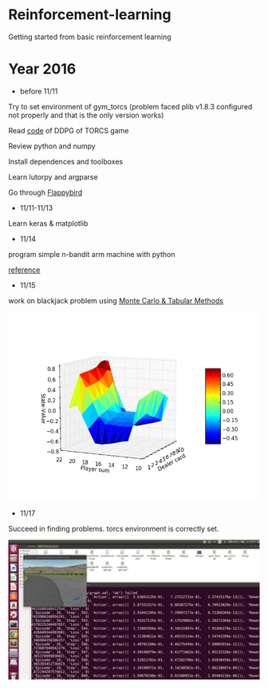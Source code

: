 # Reinforcement-learning
Getting started from basic reinforcement learning
# Year 2016
* before 11/11

Try to set environment of gym_torcs (problem faced plib v1.8.3 configured not properly and that is the only version works)

Read [code](https://yanpanlau.github.io/2016/10/11/Torcs-Keras.html) of DDPG of TORCS game

Review python and numpy

Install dependences and toolboxes

Learn lutorpy and argparse

Go through [Flappybird](https://yanpanlau.github.io/2016/07/10/FlappyBird-Keras.html)

* 11/11-11/13

Learn keras & matplotlib
* 11/14

program simple n-bandit arm machine with python


 [reference](http://outlace.com/Reinforcement-Learning-Part-1/)
* 11/15

work on blackjack problem using [Monte Carlo & Tabular Methods](http://outlace.com/Reinforcement-Learning-Part-2/)

![result of no usable aces](https://github.com/wang3303/Reinforcement-learning/blob/master/blackjack.png)

* 11/17

Succeed in finding problems. torcs environment is correctly set.

![environment setting](https://github.com/wang3303/Reinforcement-learning/blob/master/success)
